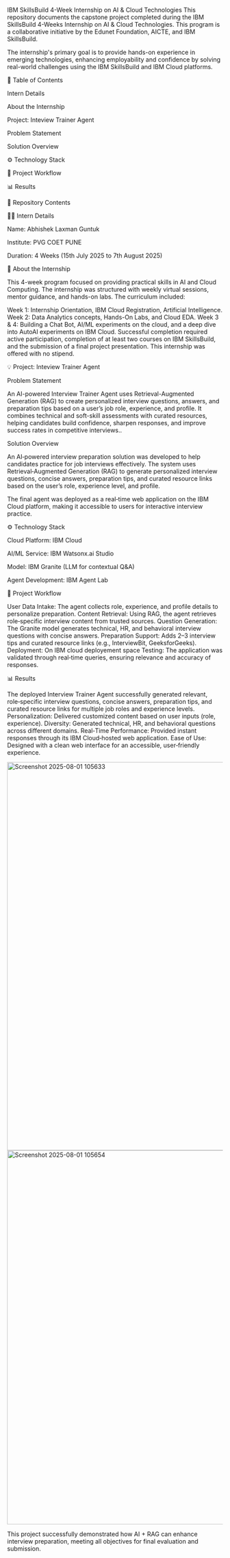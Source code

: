 IBM SkillsBuild 4-Week Internship on AI & Cloud Technologies
This repository documents the capstone project completed during the IBM SkillsBuild 4-Weeks Internship on AI & Cloud Technologies. This program is a collaborative initiative by the Edunet Foundation, AICTE, and IBM SkillsBuild.


The internship's primary goal is to provide hands-on experience in emerging technologies, enhancing employability and confidence by solving real-world challenges using the IBM SkillsBuild and IBM Cloud platforms.


📝 Table of Contents

Intern Details

About the Internship

Project: Inteview Trainer Agent

Problem Statement

Solution Overview

⚙️ Technology Stack

🚀 Project Workflow

📊 Results

📁 Repository Contents

👨‍💻 Intern Details

Name: Abhishek Laxman Guntuk

Institute: PVG COET PUNE

Duration: 4 Weeks (15th July 2025 to 7th August 2025)

📖 About the Internship

This 4-week program focused on providing practical skills in AI and Cloud Computing. The internship was structured with weekly virtual sessions, mentor guidance, and hands-on labs. The curriculum included:

Week 1: Internship Orientation, IBM Cloud Registration, Artificial Intelligence.
Week 2: Data Analytics concepts, Hands-On Labs, and Cloud EDA.
Week 3 & 4: Building a Chat Bot, AI/ML experiments on the cloud, and a deep dive into AutoAI experiments on IBM Cloud.
Successful completion required active participation, completion of at least two courses on IBM SkillsBuild, and the submission of a final project presentation. This internship was offered with no stipend.

💡 Project: Inteview Trainer Agent

Problem Statement

An AI-powered Interview Trainer Agent uses Retrieval-Augmented 
Generation (RAG) to create personalized interview questions, answers, 
and preparation tips based on a user’s job role, experience, and profile. 
It combines technical and soft-skill assessments with curated 
resources, helping candidates build confidence, sharpen responses, 
and improve success rates in competitive interviews..


Solution Overview

An AI‑powered interview preparation solution was developed to help candidates practice for job interviews effectively. The system uses Retrieval‑Augmented Generation (RAG) to generate personalized interview questions, concise answers, preparation tips, and curated resource links based on the user’s role, experience level, and profile.

The final agent was deployed as a real‑time web application on the IBM Cloud platform, making it accessible to users for interactive interview practice.

⚙️ Technology Stack

Cloud Platform: IBM Cloud

AI/ML Service: IBM Watsonx.ai Studio

Model: IBM Granite (LLM for contextual Q&A)

Agent Development: IBM Agent Lab



🚀 Project Workflow

User Data Intake: The agent collects role, experience, and profile details to personalize preparation.
Content Retrieval: Using RAG, the agent retrieves role‑specific interview content from trusted sources.
Question Generation: The Granite model generates technical, HR, and behavioral interview questions with concise answers.
Preparation Support: Adds 2–3 interview tips and curated resource links (e.g., InterviewBit, GeeksforGeeks).
Deployment: On IBM cloud deployement space
Testing: The application was validated through real‑time queries, ensuring relevance and accuracy of responses.

📊 Results

The deployed Interview Trainer Agent successfully generated relevant, role‑specific interview questions, concise answers, preparation tips, and curated resource links for multiple job roles and experience levels.
Personalization: Delivered customized content based on user inputs (role, experience).
Diversity: Generated technical, HR, and behavioral questions across different domains.
Real‑Time Performance: Provided instant responses through its IBM Cloud‑hosted web application.
Ease of Use: Designed with a clean web interface for an accessible, user‑friendly experience.

<img width="903" height="907" alt="Screenshot 2025-08-01 105633" src="https://github.com/user-attachments/assets/936d1db1-8c8e-489d-b1bf-1fd9a845bdfd" />
<img width="891" height="874" alt="Screenshot 2025-08-01 105654" src="https://github.com/user-attachments/assets/359fdbf0-1184-459d-b9b4-a48580969552" />


This project successfully demonstrated how AI + RAG can enhance interview preparation, meeting all objectives for final evaluation and submission.





